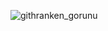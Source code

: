 ![githranken_gorunu](https://user-images.githubusercontent.com/108897583/194830816-bcf29df9-d251-4c4d-8270-3b8dc847cf4a.PNG)
